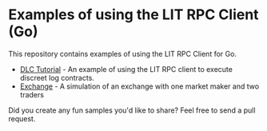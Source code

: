 # Examples of using the LIT RPC Client (Go)

This repository contains examples of using the LIT RPC Client for Go.

* [DLC Tutorial](dlctutorial/) - An example of using the LIT RPC client to execute discreet log contracts.
* [Exchange](exchange/) - A simulation of an exchange with one market maker and two traders

Did you create any fun samples you'd like to share? Feel free to send a pull request.
